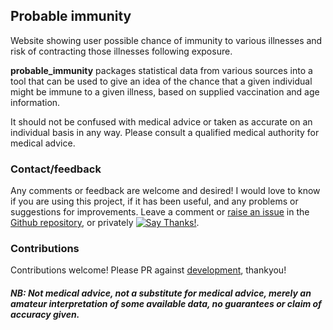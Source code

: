 ## Probable immunity

Website showing user possible chance of immunity to various illnesses and risk of contracting those illnesses following exposure.

**probable_immunity** packages statistical data from various sources into a tool that can be used to give an idea of the chance that a given individual might be immune to a given illness, based on supplied vaccination and age information. 

It should not be confused with medical advice or taken as accurate on an individual basis in any way. Please consult a qualified medical authority for medical advice. 



### Contact/feedback
Any comments or feedback are welcome and desired! I would love to know if you are using this project, if it has been useful, and any problems or suggestions for improvements.
Leave a comment or [raise an issue](https://github.com/toonarmycaptain/probable_immunity/issues/new) in the [Github repository](https://github.com/toonarmycaptain/probable_immunity), or privately [![Say Thanks!](https://img.shields.io/badge/Say%20Thanks-!-1EAEDB.svg)](https://saythanks.io/to/toonarmycaptain).

### Contributions
Contributions welcome! Please PR against [development](https://github.com/toonarmycaptain/probable_immunity/tree/development), thankyou!

##### NB: Not medical advice, not a substitute for medical advice, merely an amateur interpretation of some available data, no guarantees or claim of accuracy given. 
